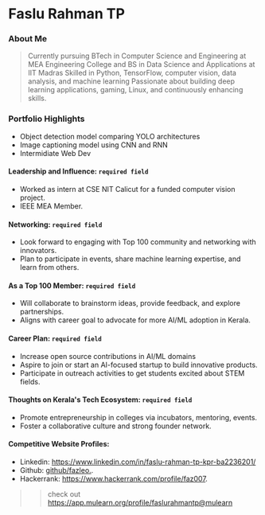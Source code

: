 # Faslu Rahman TP
### About Me

> Currently pursuing BTech in Computer Science and Engineering at MEA Engineering College and BS in Data Science and Applications at IIT Madras Skilled in Python, TensorFlow, computer vision, data analysis, and machine learning Passionate about building deep learning applications, gaming, Linux, and continuously enhancing skills.


### Portfolio Highlights

- Object detection model comparing YOLO architectures
- Image captioning model using CNN and RNN
- Intermidiate Web Dev



#### Leadership and Influence: `required field`

- Worked as  intern at CSE NIT Calicut for a funded computer vision project.
- IEEE MEA Member.

#### Networking: `required field`

  - Look forward to engaging with Top 100 community and networking with innovators.
  - Plan to participate in events, share machine learning expertise, and learn from others.

#### As a Top 100 Member: `required field`

- Will collaborate to brainstorm ideas, provide feedback, and explore partnerships.
- Aligns with career goal to advocate for more AI/ML adoption in Kerala.

#### Career Plan: `required field`

- Increase open source contributions in AI/ML domains
- Aspire to join or start an AI-focused startup to build innovative products.
- Participate in outreach activities to get students excited about STEM fields.

#### Thoughts on Kerala's Tech Ecosystem: `required field`

- Promote entrepreneurship in colleges via incubators, mentoring, events.
- Foster a collaborative culture and strong founder network.


#### Competitive Website Profiles:

- Linkedin: https://www.linkedin.com/in/faslu-rahman-tp-kpr-ba2236201/
- Github: [github/fazleo.](https://github.com/fazleo).
- Hackerrank: https://www.hackerrank.com/profile/faz007.




>> check out https://app.mulearn.org/profile/faslurahmantp@mulearn
